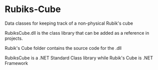 # Rubiks-Cube
Data classes for keeping track of a non-physical Rubik's cube

RubiksCube.dll is the class library that can be added as a reference in projects.

Rubik's Cube folder contains the source code for the .dll

RubiksCube is a .NET Standard Class library while Rubik's Cube is .NET Framework
